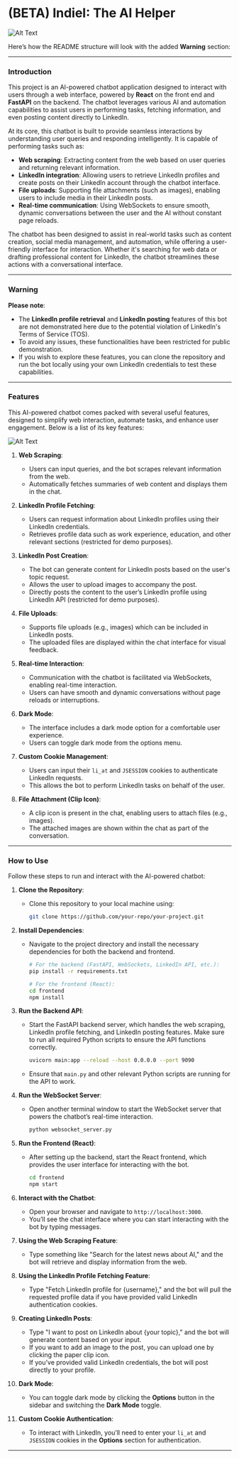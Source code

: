 
# (BETA) IndieI: The AI Helper
![Alt Text](https://i.giphy.com/media/v1.Y2lkPTc5MGI3NjExNHpyOWV0NDZnaWpxazUycmxoa3J0ZHptZDUyMXg1YzBqczUxemo3YyZlcD12MV9pbnRlcm5hbF9naWZfYnlfaWQmY3Q9Zw/3PDvpg23RRZYWjGhQB/giphy.gif)

Here’s how the README structure will look with the added **Warning** section:

---

### Introduction

This project is an AI-powered chatbot application designed to interact with users through a web interface, powered by **React** on the front end and **FastAPI** on the backend. The chatbot leverages various AI and automation capabilities to assist users in performing tasks, fetching information, and even posting content directly to LinkedIn.

At its core, this chatbot is built to provide seamless interactions by understanding user queries and responding intelligently. It is capable of performing tasks such as:

- **Web scraping**: Extracting content from the web based on user queries and returning relevant information.
- **LinkedIn integration**: Allowing users to retrieve LinkedIn profiles and create posts on their LinkedIn account through the chatbot interface.
- **File uploads**: Supporting file attachments (such as images), enabling users to include media in their LinkedIn posts.
- **Real-time communication**: Using WebSockets to ensure smooth, dynamic conversations between the user and the AI without constant page reloads.

The chatbot has been designed to assist in real-world tasks such as content creation, social media management, and automation, while offering a user-friendly interface for interaction. Whether it's searching for web data or drafting professional content for LinkedIn, the chatbot streamlines these actions with a conversational interface.

---

### Warning

**Please note**: 
- The **LinkedIn profile retrieval** and **LinkedIn posting** features of this bot are not demonstrated here due to the potential violation of LinkedIn's Terms of Service (TOS). 
- To avoid any issues, these functionalities have been restricted for public demonstration. 
- If you wish to explore these features, you can clone the repository and run the bot locally using your own LinkedIn credentials to test these capabilities.

---

### Features

This AI-powered chatbot comes packed with several useful features, designed to simplify web interaction, automate tasks, and enhance user engagement. Below is a list of its key features:

![Alt Text](https://i.giphy.com/media/v1.Y2lkPTc5MGI3NjExNDZ4eG53N2Vjb25lcWlneHdsNDlidmd1emNoN2ZlZHU1bmZ2c3JtMSZlcD12MV9pbnRlcm5hbF9naWZfYnlfaWQmY3Q9Zw/zXjU2KAdPyokEKx5ZQ/giphy.gif)

1. **Web Scraping**:
   - Users can input queries, and the bot scrapes relevant information from the web.
   - Automatically fetches summaries of web content and displays them in the chat.

2. **LinkedIn Profile Fetching**:
   - Users can request information about LinkedIn profiles using their LinkedIn credentials.
   - Retrieves profile data such as work experience, education, and other relevant sections (restricted for demo purposes).

3. **LinkedIn Post Creation**:
   - The bot can generate content for LinkedIn posts based on the user's topic request.
   - Allows the user to upload images to accompany the post.
   - Directly posts the content to the user’s LinkedIn profile using LinkedIn API (restricted for demo purposes).

4. **File Uploads**:
   - Supports file uploads (e.g., images) which can be included in LinkedIn posts.
   - The uploaded files are displayed within the chat interface for visual feedback.

5. **Real-time Interaction**:
   - Communication with the chatbot is facilitated via WebSockets, enabling real-time interaction.
   - Users can have smooth and dynamic conversations without page reloads or interruptions.

6. **Dark Mode**:
   - The interface includes a dark mode option for a comfortable user experience.
   - Users can toggle dark mode from the options menu.

7. **Custom Cookie Management**:
   - Users can input their `li_at` and `JSESSION` cookies to authenticate LinkedIn requests.
   - This allows the bot to perform LinkedIn tasks on behalf of the user.

8. **File Attachment (Clip Icon)**:
   - A clip icon is present in the chat, enabling users to attach files (e.g., images).
   - The attached images are shown within the chat as part of the conversation.

---

### How to Use

Follow these steps to run and interact with the AI-powered chatbot:

1. **Clone the Repository**:
   - Clone this repository to your local machine using:
     ```bash
     git clone https://github.com/your-repo/your-project.git
     ```

2. **Install Dependencies**:
   - Navigate to the project directory and install the necessary dependencies for both the backend and frontend.
     ```bash
     # For the backend (FastAPI, WebSockets, LinkedIn API, etc.):
     pip install -r requirements.txt

     # For the frontend (React):
     cd frontend
     npm install
     ```

3. **Run the Backend API**:
   - Start the FastAPI backend server, which handles the web scraping, LinkedIn profile fetching, and LinkedIn posting features. Make sure to run all required Python scripts to ensure the API functions correctly.
     ```bash
     uvicorn main:app --reload --host 0.0.0.0 --port 9090
     ```
   - Ensure that `main.py` and other relevant Python scripts are running for the API to work.

4. **Run the WebSocket Server**:
   - Open another terminal window to start the WebSocket server that powers the chatbot’s real-time interaction.
     ```bash
     python websocket_server.py
     ```

5. **Run the Frontend (React)**:
   - After setting up the backend, start the React frontend, which provides the user interface for interacting with the bot.
     ```bash
     cd frontend
     npm start
     ```

6. **Interact with the Chatbot**:
   - Open your browser and navigate to `http://localhost:3000`.
   - You’ll see the chat interface where you can start interacting with the bot by typing messages.

7. **Using the Web Scraping Feature**:
   - Type something like "Search for the latest news about AI," and the bot will retrieve and display information from the web.

8. **Using the LinkedIn Profile Fetching Feature**:
   - Type "Fetch LinkedIn profile for {username}," and the bot will pull the requested profile data if you have provided valid LinkedIn authentication cookies.

9. **Creating LinkedIn Posts**:
   - Type "I want to post on LinkedIn about {your topic}," and the bot will generate content based on your input.
   - If you want to add an image to the post, you can upload one by clicking the paper clip icon.
   - If you’ve provided valid LinkedIn credentials, the bot will post directly to your profile.

10. **Dark Mode**:
    - You can toggle dark mode by clicking the **Options** button in the sidebar and switching the **Dark Mode** toggle.

11. **Custom Cookie Authentication**:
    - To interact with LinkedIn, you’ll need to enter your `li_at` and `JSESSION` cookies in the **Options** section for authentication.

---






